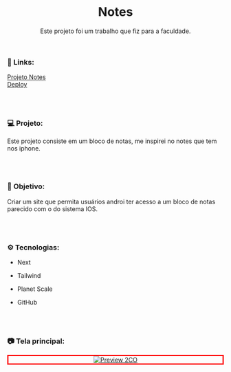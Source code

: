 <h1 align="center">Notes</h1>
<p align="center">Este projeto foi um trabalho que fiz para a faculdade.</p> <br />

### 🔗 Links:
<a href="https://github.com/LucasTKP/Notes">Projeto Notes</a></br>
<a href="https://notes-lucastkp.vercel.app/">Deploy</a></br>

</br>
</br>

### 💻 Projeto:

Este projeto consiste em um bloco de notas, me inspirei no notes que tem nos iphone.

<br /> <br />

### 🎯 Objetivo:

Criar um site que permita usuários androi ter acesso a um bloco de notas parecido com o do sistema IOS.

<br /> <br />

### ⚙️ Tecnologias:

- Next
- Tailwind
- Planet Scale
- GitHub

  <br /> <br />

### 📷 Tela principal:


<div align="center" style="border: 3px solid red">
  <a href="https://notes-lucastkp.vercel.app/">
    <img src="https://github.com/LucasTKP/Notes/assets/101598532/a33009cc-6a02-4dea-b7cb-386e1caa7f2c" alt="Preview 2CO"/>
  </a>
</div>



<br />
